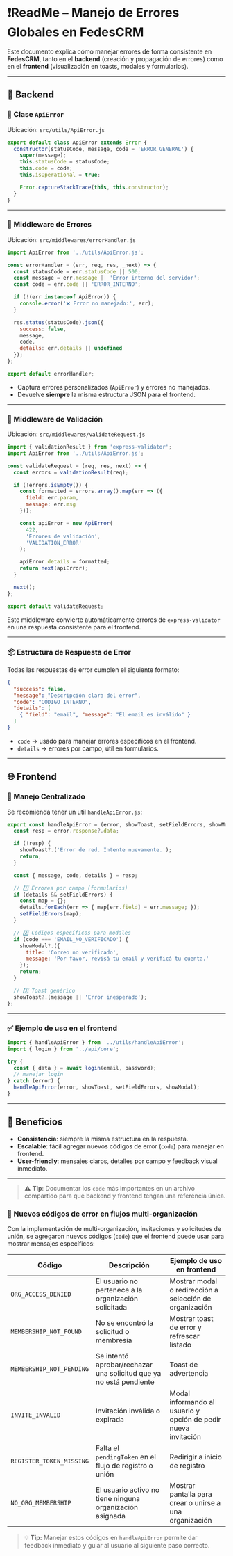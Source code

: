 # ❗️ReadMe – Manejo de Errores Globales en FedesCRM

Este documento explica cómo manejar errores de forma consistente en **FedesCRM**,
tanto en el **backend** (creación y propagación de errores) como en el **frontend** (visualización en toasts, modales y formularios).

---

## 🧱 Backend

### 📍 Clase `ApiError`

Ubicación: `src/utils/ApiError.js`

```js
export default class ApiError extends Error {
  constructor(statusCode, message, code = 'ERROR_GENERAL') {
    super(message);
    this.statusCode = statusCode;
    this.code = code;
    this.isOperational = true;

    Error.captureStackTrace(this, this.constructor);
  }
}
```

---

### 📍 Middleware de Errores

Ubicación: `src/middlewares/errorHandler.js`

```js
import ApiError from '../utils/ApiError.js';

const errorHandler = (err, req, res, _next) => {
  const statusCode = err.statusCode || 500;
  const message = err.message || 'Error interno del servidor';
  const code = err.code || 'ERROR_INTERNO';

  if (!(err instanceof ApiError)) {
    console.error('❌ Error no manejado:', err);
  }

  res.status(statusCode).json({
    success: false,
    message,
    code,
    details: err.details || undefined
  });
};

export default errorHandler;
```

- Captura errores personalizados (`ApiError`) y errores no manejados.
- Devuelve **siempre** la misma estructura JSON para el frontend.

---

### 📍 Middleware de Validación

Ubicación: `src/middlewares/validateRequest.js`

```js
import { validationResult } from 'express-validator';
import ApiError from '../utils/ApiError.js';

const validateRequest = (req, res, next) => {
  const errors = validationResult(req);

  if (!errors.isEmpty()) {
    const formatted = errors.array().map(err => ({
      field: err.param,
      message: err.msg
    }));

    const apiError = new ApiError(
      422,
      'Errores de validación',
      'VALIDATION_ERROR'
    );

    apiError.details = formatted;
    return next(apiError);
  }

  next();
};

export default validateRequest;
```

Este middleware convierte automáticamente errores de `express-validator` en una respuesta consistente para el frontend.

---

### 📦 Estructura de Respuesta de Error

Todas las respuestas de error cumplen el siguiente formato:

```json
{
  "success": false,
  "message": "Descripción clara del error",
  "code": "CÓDIGO_INTERNO",
  "details": [
    { "field": "email", "message": "El email es inválido" }
  ]
}
```

- `code` → usado para manejar errores específicos en el frontend.
- `details` → errores por campo, útil en formularios.

---

## 🌐 Frontend

### 📍 Manejo Centralizado

Se recomienda tener un util `handleApiError.js`:

```js
export const handleApiError = (error, showToast, setFieldErrors, showModal) => {
  const resp = error.response?.data;

  if (!resp) {
    showToast?.('Error de red. Intente nuevamente.');
    return;
  }

  const { message, code, details } = resp;

  // 1️⃣ Errores por campo (formularios)
  if (details && setFieldErrors) {
    const map = {};
    details.forEach(err => { map[err.field] = err.message; });
    setFieldErrors(map);
  }

  // 2️⃣ Códigos específicos para modales
  if (code === 'EMAIL_NO_VERIFICADO') {
    showModal?.({
      title: 'Correo no verificado',
      message: 'Por favor, revisá tu email y verificá tu cuenta.'
    });
    return;
  }

  // 3️⃣ Toast genérico
  showToast?.(message || 'Error inesperado');
};
```

---

### ✅ Ejemplo de uso en el frontend

```js
import { handleApiError } from '../utils/handleApiError';
import { login } from '../api/core';

try {
  const { data } = await login(email, password);
  // manejar login
} catch (error) {
  handleApiError(error, showToast, setFieldErrors, showModal);
}
```

---

## 🎯 Beneficios

- **Consistencia**: siempre la misma estructura en la respuesta.
- **Escalable**: fácil agregar nuevos códigos de error (`code`) para manejar en frontend.
- **User-friendly**: mensajes claros, detalles por campo y feedback visual inmediato.

---

> ⚠️ **Tip**: Documentar los `code` más importantes en un archivo compartido
para que backend y frontend tengan una referencia única.

### 📍 Nuevos códigos de error en flujos multi-organización

Con la implementación de multi-organización, invitaciones y solicitudes de unión, se agregaron nuevos códigos (`code`) que el frontend puede usar para mostrar mensajes específicos:

| Código                     | Descripción                                                       | Ejemplo de uso en frontend |
|----------------------------|-------------------------------------------------------------------|----------------------------|
| `ORG_ACCESS_DENIED`        | El usuario no pertenece a la organización solicitada              | Mostrar modal o redirección a selección de organización |
| `MEMBERSHIP_NOT_FOUND`     | No se encontró la solicitud o membresía                           | Mostrar toast de error y refrescar listado |
| `MEMBERSHIP_NOT_PENDING`   | Se intentó aprobar/rechazar una solicitud que ya no está pendiente| Toast de advertencia       |
| `INVITE_INVALID`           | Invitación inválida o expirada                                    | Modal informando al usuario y opción de pedir nueva invitación |
| `REGISTER_TOKEN_MISSING`   | Falta el `pendingToken` en el flujo de registro o unión            | Redirigir a inicio de registro |
| `NO_ORG_MEMBERSHIP`        | El usuario activo no tiene ninguna organización asignada          | Mostrar pantalla para crear o unirse a una organización |

> 💡 **Tip:** Manejar estos códigos en `handleApiError` permite dar feedback inmediato y guiar al usuario al siguiente paso correcto.
